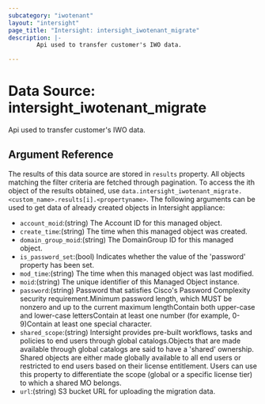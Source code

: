 ```yaml
---
subcategory: "iwotenant"
layout: "intersight"
page_title: "Intersight: intersight_iwotenant_migrate"
description: |-
        Api used to transfer customer's IWO data.

---
```


# Data Source: intersight_iwotenant_migrate
Api used to transfer customer's IWO data.
## Argument Reference
The results of this data source are stored in `results` property.
All objects matching the filter criteria are fetched through pagination.
To access the ith object of the results obtained, use `data.intersight_iwotenant_migrate.<custom_name>.results[i].<propertyname>`.
The following arguments can be used to get data of already created objects in Intersight appliance:
* `account_moid`:(string) The Account ID for this managed object. 
* `create_time`:(string) The time when this managed object was created. 
* `domain_group_moid`:(string) The DomainGroup ID for this managed object. 
* `is_password_set`:(bool) Indicates whether the value of the 'password' property has been set. 
* `mod_time`:(string) The time when this managed object was last modified. 
* `moid`:(string) The unique identifier of this Managed Object instance. 
* `password`:(string) Password that satisfies Cisco's Password Complexity security requirement.Minimum password length, which MUST be nonzero and up to the current maximum lengthContain both upper-case and lower-case lettersContain at least one number (for example, 0-9)Contain at least one special character. 
* `shared_scope`:(string) Intersight provides pre-built workflows, tasks and policies to end users through global catalogs.Objects that are made available through global catalogs are said to have a 'shared' ownership. Shared objects are either made globally available to all end users or restricted to end users based on their license entitlement. Users can use this property to differentiate the scope (global or a specific license tier) to which a shared MO belongs. 
* `url`:(string) S3 bucket URL for uploading the migration data. 
 

